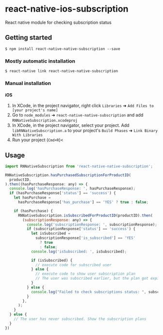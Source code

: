 # react-native-ios-subscription
React native module for checking subscription status

## Getting started

`$ npm install react-native-native-subscription --save`

### Mostly automatic installation

`$ react-native link react-native-native-subscription`

### Manual installation


#### iOS

1. In XCode, in the project navigator, right click `Libraries` ➜ `Add Files to [your project's name]`
2. Go to `node_modules` ➜ `react-native-native-subscription` and add `RNNativeSubscription.xcodeproj`
3. In XCode, in the project navigator, select your project. Add `libRNNativeSubscription.a` to your project's `Build Phases` ➜ `Link Binary With Libraries`
4. Run your project (`Cmd+R`)<


## Usage
```javascript
import RNNativeSubscription from 'react-native-native-subscription';

RNNativeSubscription.hasPurchasedSubscriptionForProductID(
  productID,
).then((hasPurchaseResponse: any) => {
  console.log('hasPurchaseResponse: ', hasPurchaseResponse);
  if (hasPurchaseResponse['status'] == 'success') {
    let hasPurchase =
      hasPurchaseResponse['has_purchase'] == 'YES' ? true : false;

    if (hasPurchase) {
      RNNativeSubscription.isSubscribedForProductID(productID).then(
        (subscriptionResponse: any) => {
          console.log('subscriptionResponse: ', subscriptionResponse);
          if (subscriptionResponse['status'] == 'success') {
            let isSubscribed =
              subscriptionResponse['is_subscribed'] == 'YES'
                ? true
                : false;
            console.log('isSubscribed: ', isSubscribed);

            if (isSubscribed) {
              // execute code for subscribed user
            } else {
              // execute code to show user subscription plan 
              // The user was subscribed earlier, but the plan got expired/not renewed
            }
          } else {
            console.log("Failed to check subscriptions status: ", subscriptionResponse['message'])
          }
        },
      );
    }
  } else {
    // The user has never subscribed. Show the subscription plans
  }
})
```
  
